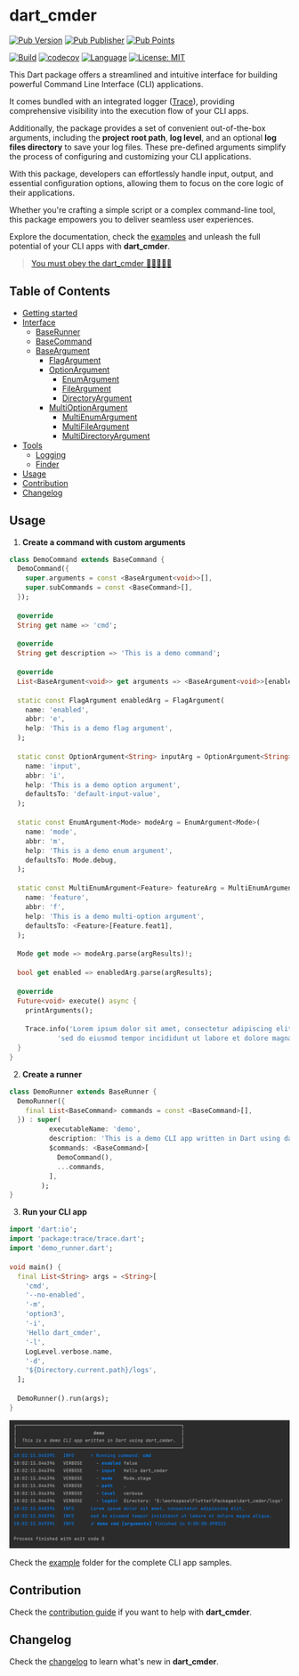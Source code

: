# dart_cmder

[![Pub Version](https://img.shields.io/pub/v/dart_cmder?color=blue&logo=dart)](https://pub.dev/packages/dart_cmder)
[![Pub Publisher](https://img.shields.io/pub/publisher/dart_cmder)](https://pub.dev/publishers/nikosportolos.com/packages)
[![Pub Points](https://img.shields.io/pub/points/dart_cmder?color=blue&logo=dart)](https://pub.dev/packages/dart_cmder)

[![Build](https://github.com/nikosportolos/dart_cmder/actions/workflows/build.yml/badge.svg)](https://github.com/nikosportolos/dart_cmder/actions/workflows/build.yml)
[![codecov](https://codecov.io/gh/nikosportolos/dart_cmder/graph/badge.svg?token=EA0DRM7F67)](https://codecov.io/gh/nikosportolos/dart_cmder)
[![Language](https://img.shields.io/badge/language-Dart-blue.svg)](https://dart.dev)
[![License: MIT](https://img.shields.io/badge/License-MIT-blue.svg)](https://opensource.org/licenses/MIT)


This Dart package offers a streamlined and intuitive interface for building powerful 
Command Line Interface (CLI) applications. 

It comes bundled with an integrated logger ([Trace](https://pub.dev/packages/trace)), providing 
comprehensive visibility into the execution flow of your CLI apps. 

Additionally, the package provides a set of convenient out-of-the-box arguments, 
including the **project root path**, **log level**, and an optional 
**log files directory** to save your log files. 
These pre-defined arguments simplify the process of configuring and customizing your CLI applications. 

With this package, developers can effortlessly handle input, output, and essential configuration options, 
allowing them to focus on the core logic of their applications. 

Whether you're crafting a simple script or a complex command-line tool, 
this package empowers you to deliver seamless user experiences. 

Explore the documentation, check the [examples](example) and unleash the 
full potential of your CLI apps with **dart_cmder**.

> [You must obey the dart_cmder 🤘🏻🤪🤘🏻](https://youtu.be/BzabCVOBUJI?si=tHOwGNXcvCtUuWfs&t=4)


## Table of Contents

* [Getting started](#getting-started)
* [Interface](#interface)
  * [BaseRunner](./.documentation/runner.md#baserunner)
  * [BaseCommand](./.documentation/command.md#basecommand)
  * [BaseArgument](./.documentation/argument.md#baseargument)
    * [FlagArgument](./.documentation/argument.md#flagargument)
    * [OptionArgument](./.documentation/argument.md#optionargument)
      * [EnumArgument](./.documentation/argument.md#enumargument)
      * [FileArgument](./.documentation/argument.md#fileargument)
      * [DirectoryArgument](./.documentation/argument.md#directoryargument)
    * [MultiOptionArgument](./.documentation/argument.md#multioptionargument)
      * [MultiEnumArgument](./.documentation/argument.md#multioptionargument)
      * [MultiFileArgument](./.documentation/argument.md#multioptionargument)
      * [MultiDirectoryArgument](./.documentation/argument.md#multioptionargument)
* [Tools](./.documentation/tools.md#tools)
  * [Logging](./.documentation/tools.md#logging)
  * [Finder](./.documentation/tools.md#finder)
* [Usage](#usage)
* [Contribution](#contribution)
* [Changelog](#changelog)


## Usage


1. **Create a command with custom arguments**

```dart
class DemoCommand extends BaseCommand {
  DemoCommand({
    super.arguments = const <BaseArgument<void>>[],
    super.subCommands = const <BaseCommand>[],
  });

  @override
  String get name => 'cmd';

  @override
  String get description => 'This is a demo command';

  @override
  List<BaseArgument<void>> get arguments => <BaseArgument<void>>[enabledArg, inputArg, modeArg];

  static const FlagArgument enabledArg = FlagArgument(
    name: 'enabled',
    abbr: 'e',
    help: 'This is a demo flag argument',
  );

  static const OptionArgument<String> inputArg = OptionArgument<String>(
    name: 'input',
    abbr: 'i',
    help: 'This is a demo option argument',
    defaultsTo: 'default-input-value',
  );

  static const EnumArgument<Mode> modeArg = EnumArgument<Mode>(
    name: 'mode',
    abbr: 'm',
    help: 'This is a demo enum argument',
    defaultsTo: Mode.debug,
  );

  static const MultiEnumArgument<Feature> featureArg = MultiEnumArgument<Feature>(
    name: 'feature',
    abbr: 'f',
    help: 'This is a demo multi-option argument',
    defaultsTo: <Feature>[Feature.feat1],
  );

  Mode get mode => modeArg.parse(argResults)!;

  bool get enabled => enabledArg.parse(argResults);

  @override
  Future<void> execute() async {
    printArguments();

    Trace.info('Lorem ipsum dolor sit amet, consectetur adipiscing elit, \n'
            'sed do eiusmod tempor incididunt ut labore et dolore magna aliqua.');
  }
}  
```

2. **Create a runner**

```dart
class DemoRunner extends BaseRunner {
  DemoRunner({
    final List<BaseCommand> commands = const <BaseCommand>[],
  }) : super(
          executableName: 'demo',
          description: 'This is a demo CLI app written in Dart using dart_cmder.',
          $commands: <BaseCommand>[
            DemoCommand(),
            ...commands,
          ],
        );
}
```

3. **Run your CLI app**

```dart
import 'dart:io';
import 'package:trace/trace.dart';
import 'demo_runner.dart';

void main() {
  final List<String> args = <String>[
    'cmd',
    '--no-enabled',
    '-m',
    'option3',
    '-i',
    'Hello dart_cmder',
    '-l',
    LogLevel.verbose.name,
    '-d',
    '${Directory.current.path}/logs',
  ];

  DemoRunner().run(args);
}
```

<a href="https://raw.githubusercontent.com/nikosportolos/dart_cmder/main/assets/images/example.png" target="_blank">
  <img src="https://raw.githubusercontent.com/nikosportolos/dart_cmder/main/assets/images/example.png" width="750" alt="dart-cmder-example">
</a>

Check the [example](https://github.com/nikosportolos/dart_cmder/tree/main/example) 
folder for the complete CLI app samples.


## Contribution

Check the [contribution guide](https://github.com/nikosportolos/dart_cmder/tree/main/CONTRIBUTING.md)
if you want to help with **dart_cmder**.


## Changelog

Check the [changelog](https://github.com/nikosportolos/dart_cmder/tree/main/CHANGELOG.md)
to learn what's new in **dart_cmder**.
